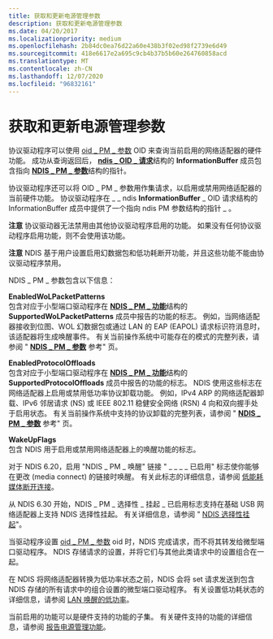 ```yaml
---
title: 获取和更新电源管理参数
description: 获取和更新电源管理参数
ms.date: 04/20/2017
ms.localizationpriority: medium
ms.openlocfilehash: 2b84dc0ea76d22a60e438b3f02ed98f2739e6d49
ms.sourcegitcommit: 418e6617e2a695c9cb4b37b5b60e264760858acd
ms.translationtype: MT
ms.contentlocale: zh-CN
ms.lasthandoff: 12/07/2020
ms.locfileid: "96832161"
---
```

# <a name="obtaining-and-updating-power-management-parameters"></a>获取和更新电源管理参数





协议驱动程序可以使用 [oid \_ PM \_ 参数](./oid-pm-parameters.md) OID 来查询当前启用的网络适配器的硬件功能。 成功从查询返回后， [**ndis \_ OID \_ 请求**](/windows-hardware/drivers/ddi/ndis/ns-ndis-_ndis_oid_request)结构的 **InformationBuffer** 成员包含指向 [**NDIS \_ PM \_ 参数**](/windows-hardware/drivers/ddi/ntddndis/ns-ntddndis-_ndis_pm_parameters)结构的指针。

协议驱动程序还可以将 OID \_ PM \_ 参数用作集请求，以启用或禁用网络适配器的当前硬件功能。 协议驱动程序在 \_ \_ ndis **InformationBuffer** \_ OID 请求结构的 InformationBuffer 成员中提供了一个指向 ndis PM 参数结构的指针 \_ 。

**注意**  协议驱动器无法禁用由其他协议驱动程序启用的功能。 如果没有任何协议驱动程序启用功能，则不会使用该功能。

 

**注意**  NDIS 基于用户设置启用幻数据包和低功耗断开功能，并且这些功能不能由协议驱动程序禁用。

 

NDIS \_ PM \_ 参数包含以下信息：

<a href="" id="enabledwolpacketpatterns"></a>**EnabledWoLPacketPatterns**  
包含对应于小型端口驱动程序在 [**NDIS \_ PM \_ 功能**](/windows-hardware/drivers/ddi/ntddndis/ns-ntddndis-_ndis_pm_capabilities)结构的 **SupportedWoLPacketPatterns** 成员中报告的功能的标志。 例如，当网络适配器接收到位图、WOL 幻数据包或通过 LAN 的 EAP (EAPOL) 请求标识符消息时，该适配器将生成唤醒事件。 有关当前操作系统中可能存在的模式的完整列表，请参阅 " [**NDIS \_ PM \_ 参数**](/windows-hardware/drivers/ddi/ntddndis/ns-ntddndis-_ndis_pm_parameters) 参考" 页。

<a href="" id="enabledprotocoloffloads"></a>**EnabledProtocolOffloads**  
包含对应于小型端口驱动程序在 [**NDIS \_ PM \_ 功能**](/windows-hardware/drivers/ddi/ntddndis/ns-ntddndis-_ndis_pm_capabilities)结构的 **SupportedProtocolOffloads** 成员中报告的功能的标志。 NDIS 使用这些标志在网络适配器上启用或禁用低功率协议卸载功能。 例如，IPv4 ARP 的网络适配器卸载、IPv6 邻居请求 (NS) 或 IEEE 802.11 稳健安全网络 (RSN) 4 向和双向握手处于启用状态。 有关当前操作系统中支持的协议卸载的完整列表，请参阅 " [**NDIS \_ PM \_ 参数**](/windows-hardware/drivers/ddi/ntddndis/ns-ntddndis-_ndis_pm_parameters) 参考" 页。

<a href="" id="wakeupflags"></a>**WakeUpFlags**  
包含 NDIS 用于启用或禁用网络适配器上的唤醒功能的标志。

对于 NDIS 6.20，启用 "NDIS \_ PM \_ 唤醒" 链接 " \_ \_ \_ \_ 已启用" 标志使你能够在更改 (media connect) 的链接时唤醒。 有关此标志的详细信息，请参阅 [低能耗媒体断开连接](low-power-on-media-disconnect.md)。

从 NDIS 6.30 开始，NDIS \_ PM \_ 选择性 \_ 挂起 \_ 已启用标志支持在基础 USB 网络适配器上支持 NDIS 选择性挂起。 有关详细信息，请参阅 " [NDIS 选择性挂起](ndis-selective-suspend.md)"。

当驱动程序设置 [oid \_ PM \_ 参数](./oid-pm-parameters.md) oid 时，NDIS 完成请求，而不将其转发给微型端口驱动程序。 NDIS 存储请求的设置，并将它们与其他此类请求中的设置组合在一起。

在 NDIS 将网络适配器转换为低功率状态之前，NDIS 会将 set 请求发送到包含 NDIS 存储的所有请求中的组合设置的微型端口驱动程序。 有关设置低功耗状态的详细信息，请参阅 [LAN 唤醒的低功率](low-power-for-wake-on-lan.md)。

当前启用的功能可以是硬件支持的功能的子集。 有关硬件支持的功能的详细信息，请参阅 [报告电源管理功能](reporting-power-management-capabilities.md)。

 

